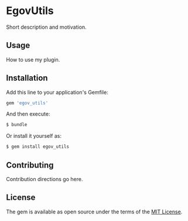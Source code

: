 # EgovUtils
Short description and motivation.

## Usage
How to use my plugin.

## Installation
Add this line to your application's Gemfile:

```ruby
gem 'egov_utils'
```

And then execute:
```bash
$ bundle
```

Or install it yourself as:
```bash
$ gem install egov_utils
```

## Contributing
Contribution directions go here.

## License
The gem is available as open source under the terms of the [MIT License](http://opensource.org/licenses/MIT).
